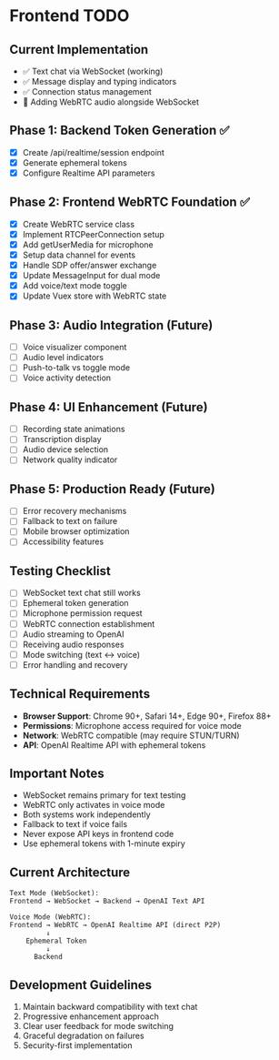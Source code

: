 # Frontend TODO

## Current Implementation
- ✅ Text chat via WebSocket (working)
- ✅ Message display and typing indicators
- ✅ Connection status management
- 🚧 Adding WebRTC audio alongside WebSocket

## Phase 1: Backend Token Generation ✅
- [x] Create /api/realtime/session endpoint
- [x] Generate ephemeral tokens
- [x] Configure Realtime API parameters

## Phase 2: Frontend WebRTC Foundation ✅
- [x] Create WebRTC service class
- [x] Implement RTCPeerConnection setup
- [x] Add getUserMedia for microphone
- [x] Setup data channel for events
- [x] Handle SDP offer/answer exchange
- [x] Update MessageInput for dual mode
- [x] Add voice/text mode toggle
- [x] Update Vuex store with WebRTC state

## Phase 3: Audio Integration (Future)
- [ ] Voice visualizer component
- [ ] Audio level indicators
- [ ] Push-to-talk vs toggle mode
- [ ] Voice activity detection

## Phase 4: UI Enhancement (Future)
- [ ] Recording state animations
- [ ] Transcription display
- [ ] Audio device selection
- [ ] Network quality indicator

## Phase 5: Production Ready (Future)
- [ ] Error recovery mechanisms
- [ ] Fallback to text on failure
- [ ] Mobile browser optimization
- [ ] Accessibility features

## Testing Checklist
- [ ] WebSocket text chat still works
- [ ] Ephemeral token generation
- [ ] Microphone permission request
- [ ] WebRTC connection establishment
- [ ] Audio streaming to OpenAI
- [ ] Receiving audio responses
- [ ] Mode switching (text ↔ voice)
- [ ] Error handling and recovery

## Technical Requirements
- **Browser Support**: Chrome 90+, Safari 14+, Edge 90+, Firefox 88+
- **Permissions**: Microphone access required for voice mode
- **Network**: WebRTC compatible (may require STUN/TURN)
- **API**: OpenAI Realtime API with ephemeral tokens

## Important Notes
- WebSocket remains primary for text testing
- WebRTC only activates in voice mode
- Both systems work independently
- Fallback to text if voice fails
- Never expose API keys in frontend code
- Use ephemeral tokens with 1-minute expiry

## Current Architecture
```
Text Mode (WebSocket):
Frontend → WebSocket → Backend → OpenAI Text API

Voice Mode (WebRTC):
Frontend → WebRTC → OpenAI Realtime API (direct P2P)
         ↓
    Ephemeral Token
         ↓
      Backend
```

## Development Guidelines
1. Maintain backward compatibility with text chat
2. Progressive enhancement approach
3. Clear user feedback for mode switching
4. Graceful degradation on failures
5. Security-first implementation
